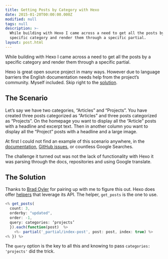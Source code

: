 ```yaml
---
title: Getting Posts by Category with Hexo
date: 2015-01-20T00:00:00.000Z
modified: null
tags: null
description: >-
  While building with Hexo I came across a need to get all the posts by a
  specific category and render them through a specific partial.
layout: post.html
---
```

While building with Hexo I came across a need to get all the posts by a specific category and render them through a specific partial.

Hexo is great open source project in many ways. However due to language barriers the English documentation needs help from the project’s community. Myself included. Skip right to the [solution](#The_Solution).

## The Scenario

Let’s say we have two categories, “Articles” and “Projects”. You have created three posts categorized as “Articles” and three posts categorized as “Projects”. On the homepage you want to display all the “Article” posts with a headline and excerpt text. Then in another column you want to display all the “Project” posts with a headline and a large image.

At first I could not find an example of this scenario anywhere, in the [documentation](http://hexo.io/docs/ "Hexo Docs"), [GitHub issues](https://github.com/hexojs/hexo/issues/976 "My GitHub Issue"), or countless Google Searches.

The challenge it turned out was not the lack of functionality with Hexo it was parsing through the docs, repositories and using Google translate.

## The Solution

Thanks to [Brad Oyler](http://bradoyler.com/ "Brad Oyler's website") for pairing up with me to figure this out. Hexo does offer [helpers](http://hexo.io/docs/helpers.html) that leverage its API. The helper, `get_posts` is the one to use.

```js
<% get_posts(
  count: 3,
  orderby: "updated",
  order: -1,
  query: categories: ‘projects’
  }).each(function(post)  %>
    <%- partial('_partial/index-post', post: post, index: true) %>
<% }) %>
```

The `query` option is the key to all this and knowing to pass `categories: 'projects'` did the trick.
